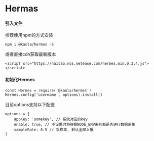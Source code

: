 # Hermas

#### 引入文件
推荐使用npm的方式安装
```
npm i @kaola/hermes -S
```
或者直接cdn获取最新版本
```
<script src="https://haitao.nos.netease.com/hermes.min.0.3.4.js"></script>
```

#### 初始化Hermes

```
const Hermes = require('@kaola/hermes')
Hermes.config('username', options).install()
```
目前options支持以下配置
```
options = {
    appKey: 'somekey', // 系统对应的key
    enable: true, // 不设置时将根据NODE_ENV来判断是否进行数据采集
    sampleRate: 0.5 // 采样率, 默认全部上报
}
```
